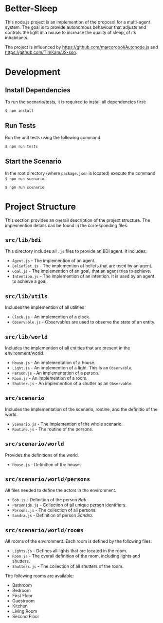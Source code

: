 # Better-Sleep

This node.js project is an implemention of the proposol for a multi-agent system.
The goal is to provide autonomous behaviour that adjusts and controls the light in
a house to increase the quality of sleep, of its inhabitants.

The project is influenced by https://github.com/marcorobol/Autonode.js and
https://github.com/TimKam/JS-son.

# Development

## Install Dependencies

To run the scenario/tests, it is required to install all dependencies first:

```
$ npm install
```

## Run Tests

Run the unit tests using the following command:

```
$ npm run tests
```

## Start the Scenario

In the root directory (where `package.json` is located) execute
the command `$ npm run scenario`.

```
$ npm run scenario
```

# Project Structure

This section provides an overall description of the project structure.
The implemention details can be found in the corresponding files.

## `src/lib/bdi`

This directory includes all `.js` files to provide an BDI agent.
It includes:

* `Agent.js` - The implemention of an agent.
* `BeliefSet.js` - The implemention of beliefs that are used by an agent.
* `Goal.js` - The implemention of an goal, that an agent tries to achieve.
* `Intention.js` - The implemention of an intention. It is used by an agent to achieve a goal.

## `src/lib/utils`

Includes the implemention of all utilities:

* `Clock.js` - An implemention of a clock.
* `Observable.js` - Observables are used to observe the state of an entity.

## `src/lib/world`

Includes the implemention of all entities that are present in the environment/world.

* `House.js` - An implementation of a house.
* `Light.js` - An implemention of a light. This is an `Observable`.
* `Person.js` - An implementation of a person.
* `Room.js` - An implemention of a room.
* `Shutter.js` - An implemention of a shutter as an `Observable`.

## `src/scenario`

Includes the implementation of the scenario, routine, and the definitio of the world.

* `Scenario.js` - The implemention of the whole scenario.
* `Routine.js` - The routine of the persons.

## `src/scenario/world`

Provides the definitions of the world.

* `House.js` - Definition of the house.

## `src/scenario/world/persons`

All files needed to define the actors in the environment.

* `Bob.js` - Definition of the person *Bob*.
* `PersonIds.js` - Collection of all unique person identifiers.
* `Persons.js` - The collection of all persons.
* `Sandra.js` - Definition of person *Sandra*.

## `src/scenario/world/rooms`

All rooms of the environment. 
Each room is defined by the following files:

* `Lights.js` - Defines all lights that are located in the room.
* `Room.js` - The overall definition of the room, including lights and shutters.
* `Shutters.js` - The collection of all shutters of the room.

The following rooms are available:

* Bathroom
* Bedroom
* First Floor
* Guestroom
* Kitchen
* Living Room
* Second Floor
